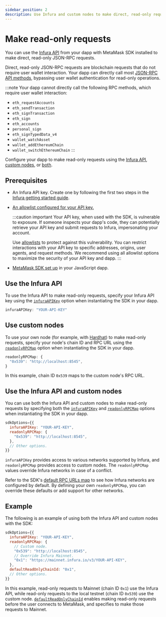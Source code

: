 ```yaml
---
sidebar_position: 2
description: Use Infura and custom nodes to make direct, read-only requests in your JavaScript dapp.
---
```


# Make read-only requests

You can use the [Infura API](/services) from your dapp with
MetaMask SDK installed to make direct, read-only JSON-RPC requests.

Direct, read-only JSON-RPC requests are blockchain requests that do not require user wallet interaction.
Your dapp can directly call most [JSON-RPC API methods](/wallet/reference/json-rpc-api), bypassing
user wallet authentication for read-only operations.

:::note
Your dapp cannot directly call the following RPC methods, which require user wallet interaction:

- `eth_requestAccounts`
- `eth_sendTransaction`
- `eth_signTransaction`
- `eth_sign`
- `eth_accounts`
- `personal_sign`
- `eth_signTypedData_v4`
- `wallet_watchAsset`
- `wallet_addEthereumChain`
- `wallet_switchEthereumChain`
  :::

Configure your dapp to make read-only requests using the [Infura API](#use-the-infura-api),
[custom nodes](#use-custom-nodes), or [both](#use-the-infura-api-and-custom-nodes).

## Prerequisites

- An Infura API key.
  Create one by following the first two steps in the
  [Infura getting started guide](/services/get-started/infura).

- [An allowlist configured for your API key.](/developer-tools/dashboard/how-to/secure-an-api/use-an-allowlist)

  :::caution important
  Your API key, when used with the SDK, is vulnerable to exposure.
  If someone inspects your dapp's code, they can potentially retrieve your API key and submit
  requests to Infura, impersonating your account.

  Use [allowlists](/developer-tools/dashboard/how-to/secure-an-api/use-an-allowlist)
  to protect against this vulnerability.
  You can restrict interactions with your API key to specific addresses, origins, user agents, and request methods.
  We recommend using all allowlist options to maximize the security of your API key and dapp.
  :::

- [MetaMask SDK set up](../../get-started/javascript/index.md) in your JavaScript dapp.

## Use the Infura API

To use the Infura API to make read-only requests, specify your Infura API key using the
[`infuraAPIKey`](../../reference/js-options.md#infuraapikey) option when instantiating the SDK
in your dapp.

```javascript
infuraAPIKey: "YOUR-API-KEY"
```

## Use custom nodes

To use your own node (for example, with [Hardhat](https://hardhat.org/)) to make read-only requests,
specify your node's chain ID and RPC URL using the
[`readonlyRPCMap`](../../reference/js-options.md#readonlyrpcmap) option when instantiating the
SDK in your dapp.

```javascript
readonlyRPCMap: {
  "0x539": "http://localhost:8545",
}
```

In this example, chain ID `0x539` maps to the custom node's RPC URL.

## Use the Infura API and custom nodes

You can use both the Infura API and custom nodes to make read-only requests by specifying both the
[`infuraAPIKey`](../../reference/js-options.md#infuraapikey) and
[`readonlyRPCMap`](../../reference/js-options.md#readonlyrpcmap) options when instantiating the
SDK in your dapp.

```javascript
sdkOptions={{
  infuraAPIKey: "YOUR-API-KEY",
  readonlyRPCMap: {
    "0x539": "http://localhost:8545",
  },
  // Other options.
}}
```

`infuraAPIKey` provides access to various networks supported by Infura, and `readonlyRPCMap`
provides access to custom nodes.
The `readonlyRPCMap` values override Infura networks in case of a conflict.

Refer to the SDK's
[default RPC URLs map](https://github.com/MetaMask/metamask-sdk/blob/dd9a3aaa1b5afa208cdb0d0768916d15b8638b25/packages/sdk/src/services/MetaMaskSDK/InitializerManager/setupInfuraProvider.ts#L12)
to see how Infura networks are configured by default.
By defining your own `readonlyRPCMap`, you can override these defaults or add support for other networks.

## Example

The following is an example of using both the Infura API and custom nodes with the SDK:

```javascript
sdkOptions={{
  infuraAPIKey: "YOUR-API-KEY",
  readonlyRPCMap: {
    // Custom node.
    "0x539": "http://localhost:8545",
    // Override Infura Mainnet.
    "0x1": "https://mainnet.infura.io/v3/YOUR-API-KEY",
  },
  defaultReadOnlyChainId: "0x1",
  // Other options.
}}
```

In this example, read-only requests to Mainnet (chain ID `0x1`) use the Infura API, while read-only
requests to the local testnet (chain ID `0x539`) use the custom node.
[`defaultReadOnlyChainId`](../../reference/js-options.md#defaultreadonlychainid) enables making
read-only requests before the user connects to MetaMask, and specifies to make those requests to Mainnet.
